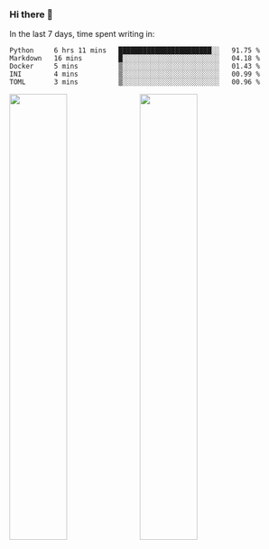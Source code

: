 ### Hi there 👋

In the last 7 days, time spent writing in:

<!--START_SECTION:waka-->
```text
Python     6 hrs 11 mins   ███████████████████████░░   91.75 % 
Markdown   16 mins         █░░░░░░░░░░░░░░░░░░░░░░░░   04.18 % 
Docker     5 mins          ▒░░░░░░░░░░░░░░░░░░░░░░░░   01.43 % 
INI        4 mins          ▒░░░░░░░░░░░░░░░░░░░░░░░░   00.99 % 
TOML       3 mins          ▒░░░░░░░░░░░░░░░░░░░░░░░░   00.96 % 
```
<!--END_SECTION:waka-->

<img src="https://wakatime.com/share/@jimtje/5d0c92de-08f8-4a72-8f2f-6a9693d1e318.svg" width=45% height=45%> <img src="https://wakatime.com/share/@jimtje/501498ae-bda5-4da7-a89d-b40bcdd5556d.svg" width=45% height=45%>
